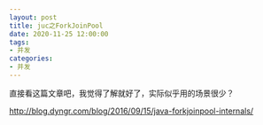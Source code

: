 ```yaml
---
layout: post
title: juc之ForkJoinPool
date: 2020-11-25 12:00:00
tags: 
- 并发
categories:
- 并发
---
```


直接看这篇文章吧，我觉得了解就好了，实际似乎用的场景很少？

http://blog.dyngr.com/blog/2016/09/15/java-forkjoinpool-internals/
